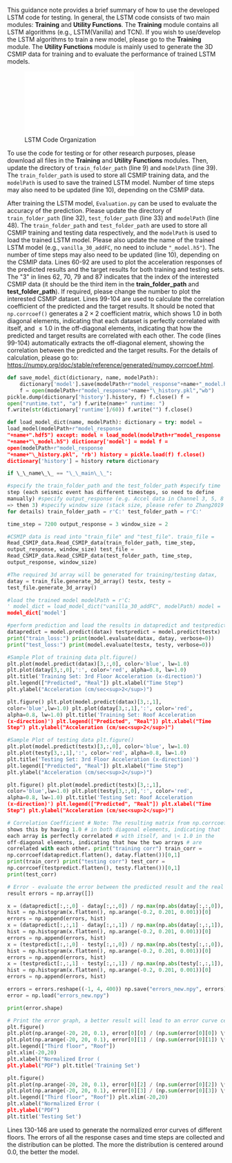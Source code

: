 

This guidance note provides a brief summary of how to use the developed
LSTM code for testing. In general, the LSTM code consists of two main
modules: **Training** and **Utility Functions**. The **Training** module
contains all LSTM algorithms (e.g., LSTM(Vanilla) and TCN). If you wish
to use/develop the LSTM algorithms to train a new model, please go to
the **Training** module. The **Utility Functions** module is mainly used
to generate the 3D CSMIP data for training and to evaluate the
performance of trained LSTM models.

<figure>
<embed src="images/LSTM_arhitecture2.pdf" id="fig:LSTM_arhitecture" style="width:60.0%" /><figcaption aria-hidden="true">LSTM Code Organization</figcaption>
</figure>

To use the code for testing or for other research purposes, please
download all files in the **Training** and **Utility Functions**
modules. Then, update the directory of `train_folder_path` (line 9)
and `modelPath` (line 39). The `train_folder_path` is used to store
all CSMIP training data, and the `modelPath` is used to save the
trained LSTM model. Number of time steps may also need to be updated
(line 10), depending on the CSMIP data.

After training the LSTM model, `Evaluation.py` can be used to evaluate
the accuracy of the prediction. Please update the directory of
`train_folder_path` (line 32), `test_folder_path` (line 33) and
`modelPath` (line 48). The `train_folder_path` and
`test_folder_path` are used to store all CSMIP training and testing
data respectively, and the `modelPath` is used to load the trained
LSTM model. Please also update the name of the trained LSTM model
(e.g., `vanilla_30_addFC`, no need to include `"_model.h5"`). The number
of time steps may also need to be updated (line 10), depending on the
CSMIP data. Lines 60-92 are used to plot the acceleration responses of
the predicted results and the target results for both training and
testing sets. The "3" in lines 62, 70, 79 and 87 indicates that the
index of the interested CSMIP data (it should be the third item in the
**train_folder_path** and **test_folder_path**). If required, please
change the number to plot the interested CSMIP dataset. Lines 99-104 are
used to calculate the correlation coefficient of the predicted and the
target results. It should be noted that
`np.corrcoef()` generates a $2 \times 2$ coefficient matrix,
which shows 1.0 in both diagonal elements, indicating that each dataset
is perfectly correlated with itself, and  ≤ 1.0 in the off-diagonal
elements, indicating that how the predicted and target results are
correlated with each other. The code (lines 99-104) automatically
extracts the off-diagonal element, showing the correlation between the
predicted and the target results. For the details of calculation, please
go to:
<https://numpy.org/doc/stable/reference/generated/numpy.corrcoef.html>.

```python
def save_model_dict(dictionary, name, modelPath):
    dictionary['model'].save(modelPath+r"model_response"+name+"_model.h5") 
    f = open(modelPath+r"model_response"+name+"\_history.pkl","wb")
pickle.dump(dictionary['history'].history, f) f.close() f =
open("runtime.txt", "a") f.write(name+" runtime: ")
f.write(str(dictionary['runtime']/60)) f.write("") f.close()

def load_model_dict(name, modelPath): dictionary = try: model =
load_model(modelPath+r"model_response  
"+name+".hdf5") except: model = load_model(modelPath+r"model_response  
"+name+"\_model.h5") dictionary['model'] = model f =
open(modelPath+r"model_response  
"+name+"\_history.pkl", 'rb') history = pickle.load(f) f.close()
dictionary['history'] = history return dictionary

if \_\_name\_\_ == "\_\_main\_\_":

#specify the train_folder_path and the test_folder_path #specify time
step (each seismic event has different timesteps, so need to define
manually) #specify output_response (e.g. Accel data in Channel 3, 5, 8
=> then 3) #specify window size (stack size, please refer to Zhang2019
for details) train_folder_path = r'C:' test_folder_path = r'C:'

time_step = 7200 output_response = 3 window_size = 2

#CSMIP data is read into "train_file" and "test_file". train_file =
Read_CSMIP_data.Read_CSMIP_data(train_folder_path, time_step,
output_response, window_size) test_file =
Read_CSMIP_data.Read_CSMIP_data(test_folder_path, time_step,
output_response, window_size)

#The required 3d array will be generated for training/testing datax,
datay = train_file.generate_3d_array() testx, testy =
test_file.generate_3d_array()

#load the trained model modelPath = r'C:  
' model_dict = load_model_dict("vanilla_30_addFC", modelPath) model =
model_dict['model']

#perform prediction and load the results in datapredict and testpredict
datapredict = model.predict(datax) testpredict = model.predict(testx)
print("train_loss:") print(model.evaluate(datax, datay, verbose=0))
print("test_loss:") print(model.evaluate(testx, testy, verbose=0))

#Sample Plot of training data plt.figure()
plt.plot(model.predict(datax)[3,:,0], color='blue', lw=1.0)
plt.plot(datay[3,:,0],':', color='red', alpha=0.8, lw=1.0)
plt.title('Training Set: 3rd Floor Acceleration (x-direction)')
plt.legend(["Predicted", "Real"]) plt.xlabel("Time Step")
plt.ylabel("Acceleration (cm/sec<sup>2</sup>)")

plt.figure() plt.plot(model.predict(datax)[3,:,1],
color='blue',lw=1.0) plt.plot(datay[3,:,1],':', color='red',
alpha=0.8, lw=1.0) plt.title('Training Set: Roof Acceleration
(x-direction)') plt.legend(["Predicted", "Real"]) plt.xlabel("Time
Step") plt.ylabel("Acceleration (cm/sec<sup>2</sup>)")

#Sample Plot of testing data plt.figure()
plt.plot(model.predict(testx)[3,:,0], color='blue', lw=1.0)
plt.plot(testy[3,:,1],':', color='red', alpha=0.8, lw=1.0)
plt.title('Testing Set: 3rd Floor Acceleration (x-direction)')
plt.legend(["Predicted", "Real"]) plt.xlabel("Time Step")
plt.ylabel("Acceleration (cm/sec<sup>2</sup>)")

plt.figure() plt.plot(model.predict(testx)[3,:,1],
color='blue',lw=1.0) plt.plot(testy[3,:,0],':', color='red',
alpha=0.8, lw=1.0) plt.title('Testing Set: Roof Acceleration
(x-direction)') plt.legend(["Predicted", "Real"]) plt.xlabel("Time
Step") plt.ylabel("Acceleration (cm/sec<sup>2</sup>)")

# Correlation Coefficient # Note: The resulting matrix from np.corrcoef
shows this by having 1.0 # in both diagonal elements, indicating that
each array is perfectly correlated # with itself, and \< 1.0 in the
off-diagonal elements, indicating that how the two arrays # are
correlated with each other. print("training corr") train_corr =
np.corrcoef(datapredict.flatten(), datay.flatten())[0,1]
print(train_corr) print("testing corr") test_corr =
np.corrcoef(testpredict.flatten(), testy.flatten())[0,1]
print(test_corr)

# Error - evaluate the error between the predicted result and the real
result errors = np.array([])

x = (datapredict[:,:,0] - datay[:,:,0]) / np.max(np.abs(datay[:,:,0]), axis=1).reshape((-1,1)) 
hist = np.histogram(x.flatten(), np.arange(-0.2, 0.201, 0.001))[0] 
errors = np.append(errors, hist) 
x = (datapredict[:,:,1] - datay[:,:,1]) / np.max(np.abs(datay[:,:,1]), axis=1).reshape((-1,1)) 
hist = np.histogram(x.flatten(), np.arange(-0.2, 0.201, 0.001))[0] 
errors = np.append(errors, hist)
x = (testpredict[:,:,0] - testy[:,:,0]) / np.max(np.abs(testy[:,:,0]), axis=1).reshape((-1,1)) 
hist = np.histogram(x.flatten(), np.arange(-0.2, 0.201, 0.001))[0] 
errors = np.append(errors, hist)
x = (testpredict[:,:,1] - testy[:,:,1]) / np.max(np.abs(testy[:,:,1]), axis=1).reshape((-1,1)) 
hist = np.histogram(x.flatten(), np.arange(-0.2, 0.201, 0.001))[0] 
errors = np.append(errors, hist)

errors = errors.reshape((-1, 4, 400)) np.save("errors_new.npy", errors)
error = np.load("errors_new.npy")

print(error.shape)

# Print the error graph, a better result will lead to an error curve centralized to 0. 
plt.figure() 
plt.plot(np.arange(-20, 20, 0.1), error[0][0] / (np.sum(error[0][0]) \* 0.001))
plt.plot(np.arange(-20, 20, 0.1), error[0][1] / (np.sum(error[0][1]) \* 0.001)) 
plt.legend(["Third floor", "Roof"]) 
plt.xlim(-20,20) 
plt.xlabel("Normalized Error (
plt.ylabel("PDF") plt.title('Training Set')

plt.figure() 
plt.plot(np.arange(-20, 20, 0.1), error[0][2] / (np.sum(error[0][2]) \* 0.001)) 
plt.plot(np.arange(-20, 20, 0.1), error[0][3] / (np.sum(error[0][3]) \* 0.001))
plt.legend(["Third floor", "Roof"]) plt.xlim(-20,20)
plt.xlabel("Normalized Error ( 
plt.ylabel("PDF") 
plt.title('Testing Set')
```

Lines 130-146 are used to generate the normalized error curves of
different floors. The errors of all the response cases and time steps
are collected and the distribution can be plotted. The more the
distribution is centered around 0.0, the better the model.
